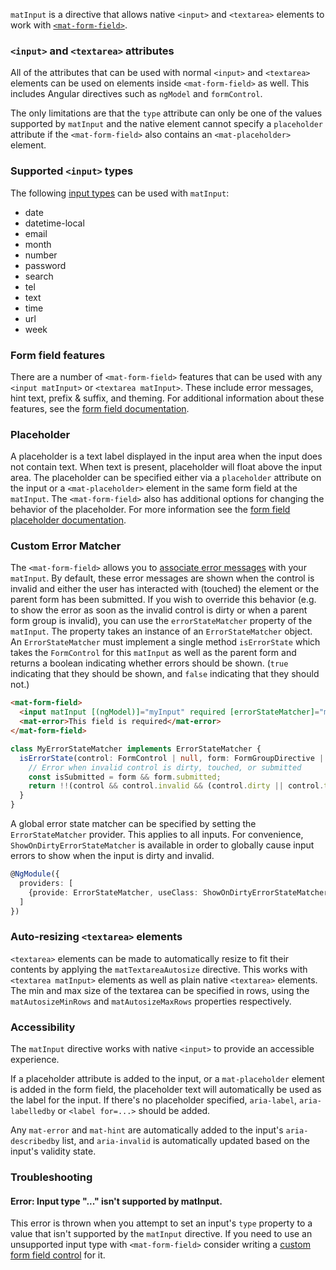 `matInput` is a directive that allows native `<input>` and `<textarea>` elements to work with
[`<mat-form-field>`](https://material.angular.io/components/form-field/overview). 

<!-- example(input-overview) -->

### `<input>` and `<textarea>` attributes
All of the attributes that can be used with normal `<input>` and `<textarea>` elements can be used
on elements inside `<mat-form-field>` as well. This includes Angular directives such as `ngModel`
and `formControl`.

The only limitations are that the `type` attribute can only be one of the values supported by
`matInput` and the native element cannot specify a `placeholder` attribute if the `<mat-form-field>`
also contains an `<mat-placeholder>` element.

### Supported `<input>` types
The following [input types](https://developer.mozilla.org/en-US/docs/Web/HTML/Element/input) can
be used with `matInput`:
* date
* datetime-local
* email
* month
* number
* password
* search
* tel
* text
* time
* url
* week

### Form field features
There are a number of `<mat-form-field>` features that can be used with any `<input matInput>` or
`<textarea matInput>`. These include error messages, hint text, prefix & suffix, and theming. For
additional information about these features, see the
[form field documentation](https://material.angular.io/components/form-field/overview).

### Placeholder
A placeholder is a text label displayed in the input area when the input does not contain text.
When text is present, placeholder will float above the input area. The placeholder can be specified
either via a `placeholder` attribute on the input or a `<mat-placeholder>` element in the same
form field at the `matInput`. The `<mat-form-field>` also has additional options for changing the
behavior of the placeholder. For more information see the
[form field placeholder documentation](https://material.angular.io/components/form-field/overview#floating-placeholder).

### Custom Error Matcher
The `<mat-form-field>` allows you to
[associate error messages](https://material.angular.io/components/form-field/overview#error-messages)
with your `matInput`. By default, these error messages are shown when the control is invalid and
either the user has interacted with (touched) the element or the parent form has been submitted. If
you wish to override this behavior (e.g. to show the error as soon as the invalid control is dirty
or when a parent form group is invalid), you can use the `errorStateMatcher` property of the
`matInput`. The property takes an instance of an `ErrorStateMatcher` object. An `ErrorStateMatcher`
must implement a single method `isErrorState` which takes the `FormControl` for this `matInput` as
well as the parent form and returns a boolean indicating whether errors should be shown. (`true`
indicating that they should be shown, and `false` indicating that they should not.)

<!-- TODO(mmalerba): examplify -->

```html
<mat-form-field>
  <input matInput [(ngModel)]="myInput" required [errorStateMatcher]="myErrorStateMatcher">
  <mat-error>This field is required</mat-error>
</mat-form-field>
```

```ts
class MyErrorStateMatcher implements ErrorStateMatcher {
  isErrorState(control: FormControl | null, form: FormGroupDirective | NgForm | null): boolean {
    // Error when invalid control is dirty, touched, or submitted
    const isSubmitted = form && form.submitted;
    return !!(control && control.invalid && (control.dirty || control.touched || isSubmitted)));
  }
}
```

A global error state matcher can be specified by setting the `ErrorStateMatcher` provider. This
applies to all inputs. For convenience, `ShowOnDirtyErrorStateMatcher` is available in order to
globally cause input errors to show when the input is dirty and invalid.

```ts
@NgModule({
  providers: [
    {provide: ErrorStateMatcher, useClass: ShowOnDirtyErrorStateMatcher}
  ]
})
```

### Auto-resizing `<textarea>` elements
`<textarea>` elements can be made to automatically resize to fit their contents by applying the
`matTextareaAutosize` directive. This works with `<textarea matInput>` elements as well as plain
native `<textarea>` elements. The min and max size of the textarea can be specified in rows, using
the `matAutosizeMinRows` and `matAutosizeMaxRows` properties respectively.

<!-- TODO(mmalerba): example -->

### Accessibility
The `matInput` directive works with native `<input>` to provide an accessible experience.

If a placeholder attribute is added to the input, or a `mat-placeholder` element is added
in the form field, the placeholder text will automatically be used as the label for the input.
If there's no placeholder specified, `aria-label`, `aria-labelledby` or `<label for=...>` should be
added.

Any `mat-error` and `mat-hint` are automatically added to the input's `aria-describedby` list, and
`aria-invalid` is automatically updated based on the input's validity state.

### Troubleshooting
#### Error: Input type "..." isn't supported by matInput.
This error is thrown when you attempt to set an input's `type` property to a value that isn't
supported by the `matInput` directive. If you need to use an unsupported input type with
`<mat-form-field>` consider writing a
[custom form field control](https://material.angular.io/guide/creating-a-custom-form-field-control)
for it.
